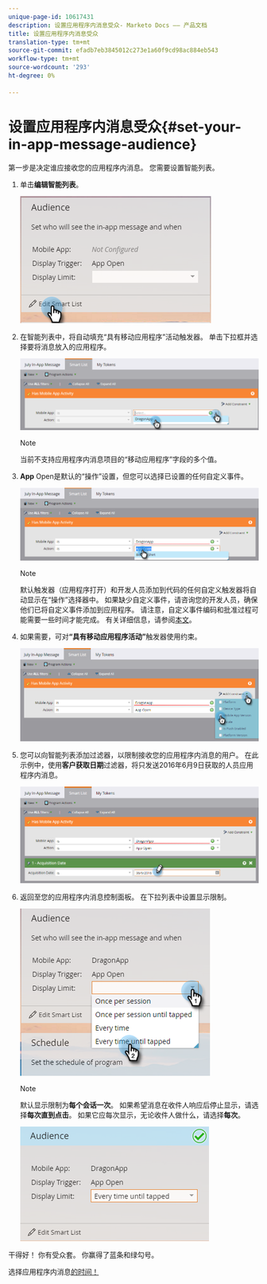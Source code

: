 ```yaml
---
unique-page-id: 10617431
description: 设置应用程序内消息受众- Marketo Docs —— 产品文档
title: 设置应用程序内消息受众
translation-type: tm+mt
source-git-commit: efadb7eb3845012c273e1a60f9cd98ac884eb543
workflow-type: tm+mt
source-wordcount: '293'
ht-degree: 0%

---
```



# 设置应用程序内消息受众{#set-your-in-app-message-audience}

第一步是决定谁应接收您的应用程序内消息。 您需要设置智能列表。

1. 单击&#x200B;**编辑智能列表**。

   ![](assets/image2016-5-9-15-3a15-3a7.png)

1. 在智能列表中，将自动填充“具有移动应用程序”活动触发器。 单击下拉框并选择要将消息放入的应用程序。

   ![](assets/image2016-5-9-15-3a18-3a10.png)

   >[!NOTE]
   >
   >当前不支持应用程序内消息项目的“移动应用程序”字段的多个值。

1. **App** Open是默认的“操作”设置，但您可以选择已设置的任何自定义事件。

   ![](assets/image2016-5-9-15-3a20-3a23.png)

   >[!NOTE]
   >
   >默认触发器（应用程序打开）和开发人员添加到代码的任何自定义触发器将自动显示在“操作”选择器中。 如果缺少自定义事件，请咨询您的开发人员，确保他们已将自定义事件添加到应用程序。 请注意，自定义事件编码和批准过程可能需要一些时间才能完成。 有关详细信息，请参阅[本文](/help/marketo/product-docs/mobile-marketing/admin/before-you-create-push-notifications-and-in-app-messages.md)。

1. 如果需要，可对&#x200B;**“具有移动应用程序活动”**&#x200B;触发器使用约束。

   ![](assets/image2016-5-9-15-3a22-3a27.png)

1. 您可以向智能列表添加过滤器，以限制接收您的应用程序内消息的用户。 在此示例中，使用&#x200B;**客户获取日期**&#x200B;过滤器，将只发送2016年6月9日获取的人员应用程序内消息。

   ![](assets/image2016-5-9-15-3a26-3a2.png)

1. 返回至您的应用程序内消息控制面板。 在下拉列表中设置显示限制。

   ![](assets/image2016-5-9-15-3a30-3a35.png)

   >[!NOTE]
   >
   >默认显示限制为&#x200B;**每个会话一次**。 如果希望消息在收件人响应后停止显示，请选择&#x200B;**每次直到点击**。 如果它应每次显示，无论收件人做什么，请选择&#x200B;**每次**。

   ![](assets/image2016-5-9-15-3a32-3a6.png)

干得好！ 你有受众套。 你赢得了蓝条和绿勾号。

选择应用程序内消息[的时间！](/help/marketo/product-docs/mobile-marketing/in-app-messages/sending-your-in-app-message/select-your-in-app-message.md)

